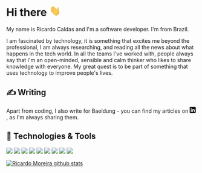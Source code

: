 # Hi there <img src="https://raw.githubusercontent.com/ricardomoreirab/ricardomoreirab/master/wave.gif" width="30px">

My name is Ricardo Caldas and I'm a software developer. I'm from Brazil.

I am fascinated by technology, it is something that excites me beyond the professional, I am always researching, and reading all the news about what happens in the tech world. In all the teams I've worked with, people always say that I'm an open-minded, sensible and calm thinker who likes to share knowledge with everyone. My great quest is to be part of something that uses technology to improve people's lives.

## &#x270d; Writing

Apart from coding, I also write for Baeldung - you can find my articles on [![LinkedIn][3.2]][3], as I'm always sharing them.

## 🔧 Technologies & Tools
![](https://img.shields.io/badge/OS-Linux-informational?style=flat&logo=linux&logoColor=white&color=2bbc8a)
![](https://img.shields.io/badge/OS-Windows-informational?style=flat&logo=windows&logoColor=white&color=2bbc8a)
![](https://img.shields.io/badge/Editor-IntelliJ_IDEA-informational?style=flat&logo=intellij-idea&logoColor=white&color=2bbc8a)
![](https://img.shields.io/badge/Language-JavaScript-informational?style=flat&logo=javascript&logoColor=white&color=2bbc8a)
![](https://img.shields.io/badge/Language-Java-informational?style=flat&logo=java&logoColor=white&color=2bbc8a)
![](https://img.shields.io/badge/Language-Kotlin-informational?style=flat&logo=kotlin&logoColor=white&color=2bbc8a)
![](https://img.shields.io/badge/Framework-Spring-informational?style=flat&logo=spring&logoColor=white&color=2bbc8a)
![](https://img.shields.io/badge/Tools-Docker-informational?style=flat&logo=docker&logoColor=white&color=2bbc8a)
![](https://img.shields.io/badge/Cloud-Amazon_Web_Services-informational?style=flat&logo=amazon&logoColor=white&color=2bbc8a)


[![Ricardo Moreira github stats](https://github-readme-stats.vercel.app/api?username=ricardomoreirab&hide=issues,stars&count_private=trueshow_icons=true&theme=dark)](https://github.com/anuraghazra/github-readme-stats)


[3.2]: https://raw.githubusercontent.com/ricardomoreirab/ricardomoreirab/master/linkedin-3-16.png (LinkedIn)
[3]: https://www.linkedin.com/in/ricardombc/
